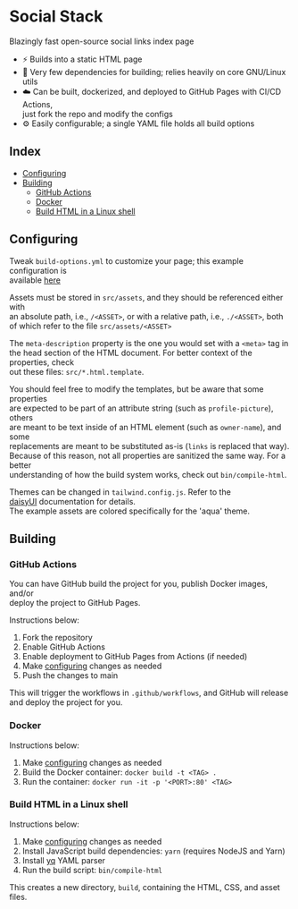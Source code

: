 # Social Stack
Blazingly fast open-source social links index page

* ⚡ Builds into a static HTML page
* 🚫 Very few dependencies for building; relies heavily on core GNU/Linux utils
* ☁️ Can be built, dockerized, and deployed to GitHub Pages with CI/CD Actions,\
just fork the repo and modify the configs
* ⚙️ Easily configurable; a single YAML file holds all build options

## Index
* [Configuring](#configuring)
* [Building](#building)
    * [GitHub Actions](#github-actions)
    * [Docker](#docker)
    * [Build HTML in a Linux shell](#build-html-in-a-linux-shell)

## Configuring
Tweak `build-options.yml` to customize your page; this example configuration is\
available [here](https://atomicul.github.io/social-stack)

Assets must be stored in `src/assets`, and they should be referenced either with\
an absolute path, i.e., `/<ASSET>`, or with a relative path, i.e., `./<ASSET>`, both\
of which refer to the file `src/assets/<ASSET>`

The `meta-description` property is the one you would set with a `<meta>` tag in\
the head section of the HTML document. For better context of the properties, check\
out these files: `src/*.html.template`.

You should feel free to modify the templates, but be aware that some properties\
are expected to be part of an attribute string (such as `profile-picture`), others\
are meant to be text inside of an HTML element (such as `owner-name`), and some\
replacements are meant to be substituted as-is (`links` is replaced that way).\
Because of this reason, not all properties are sanitized the same way. For a better\
understanding of how the build system works, check out `bin/compile-html`.

Themes can be changed in `tailwind.config.js`. Refer to the\
[daisyUI](https://v4.daisyui.com/docs/themes) documentation for details.\
The example assets are colored specifically for the 'aqua' theme.

## Building
### GitHub Actions
You can have GitHub build the project for you, publish Docker images, and/or\
deploy the project to GitHub Pages.

Instructions below:
1. Fork the repository
2. Enable GitHub Actions
3. Enable deployment to GitHub Pages from Actions (if needed)
4. Make [configuring](#configuring) changes as needed
5. Push the changes to main

This will trigger the workflows in `.github/workflows`, and GitHub will release\
and deploy the project for you.

### Docker
Instructions below:
1. Make [configuring](#configuring) changes as needed
2. Build the Docker container: `docker build -t <TAG> .`
3. Run the container: `docker run -it -p '<PORT>:80' <TAG>`

### Build HTML in a Linux shell
Instructions below:
1. Make [configuring](#configuring) changes as needed
2. Install JavaScript build dependencies: `yarn` (requires NodeJS and Yarn)
3. Install [yq](https://github.com/mikefarah/yq) YAML parser
4. Run the build script: `bin/compile-html`

This creates a new directory, `build`, containing the HTML, CSS, and asset files.
